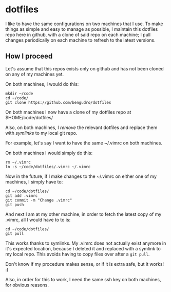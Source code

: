 # dotfiles
I like to have the same configurations on two machines that I use.  To make
things as simple and easy to manage as possible, I maintain this dotfiles repo
here in github, with a clone of said repo on each machine; I pull changes
periodically on each machine to refresh to the latest versions.

## How I proceed
Let's assume that this repos exists only on github and has not been cloned on
any of my machines yet.

On both machines, I would do this:

```
mkdir ~/code
cd ~/code/
git clone https://github.com/bengudro/dotfiles
```

On both machines I now have a clone of my dotfiles repo at $HOME/code/dotfiles/

Also, on both machines, I *remove* the relevant dotfiles and replace them with
*symlinks* to my local git repo.

For example, let's say I want to have the same ~/.vimrc on both machines.

On both machines I would simply do this:

```
rm ~/.vimrc
ln -s ~/code/dotfiles/.vimrc ~/.vimrc
```

Now in the future, if I make changes to the ~/.vimrc on either one of my
machines, I simply have to:

```
cd ~/code/dotfiles/
git add .vimrc
git commit -m "Change .vimrc"
git push
```

And next I am at my other machine, in order to fetch the latest copy of my
.vimrc, all I would have to to is:

```
cd ~/code/dotfiles/
git pull
```

This works thanks to symlinks.  My .vimrc does not actually exist anymore in
it's expected location, because I deleted it and replaced with a symlink to my
local repo.  This avoids having to copy files over after a `git pull`.

Don't know if my procedure makes sense, or if it is extra safe, but it works!
:)

Also, in order for this to work, I need the same ssh key on both machines, for
obvious reasons.
